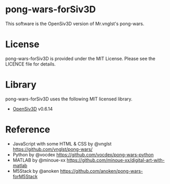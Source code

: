 # pong-wars-forSiv3D

This software is the OpenSiv3D version of Mr.vnglst's pong-wars.

# License

pong-wars-forSiv3D is provided under the MIT License. Please see the LICENCE file for details.

# Library

pong-wars-forSiv3D uses the following MIT licensed library.
- [OpenSiv3D](https://github.com/Siv3D/OpenSiv3D) v0.6.14

# Reference

- JavaScript with some HTML & CSS by @vnglst https://github.com/vnglst/pong-wars/
- Python by @vocdex https://github.com/vocdex/pong-wars-python
- MATLAB by @minoue-xx https://github.com/minoue-xx/digital-art-with-matlab
- M5Stack by @anoken https://github.com/anoken/pong-wars-forM5Stack

